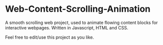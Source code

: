 # Web-Content-Scrolling-Animation
A smooth scrolling web project, used to animate flowing content blocks for interactive webpages. Written in Javascript, HTML and CSS. 

Feel free to edit/use this project as you like. 
